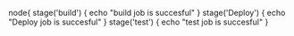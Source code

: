 
node{
stage('build') {
echo "build job is succesful"
}
stage('Deploy') {
echo "Deploy job is succesful"
}
stage('test') {
echo "test job is succesful"
}
